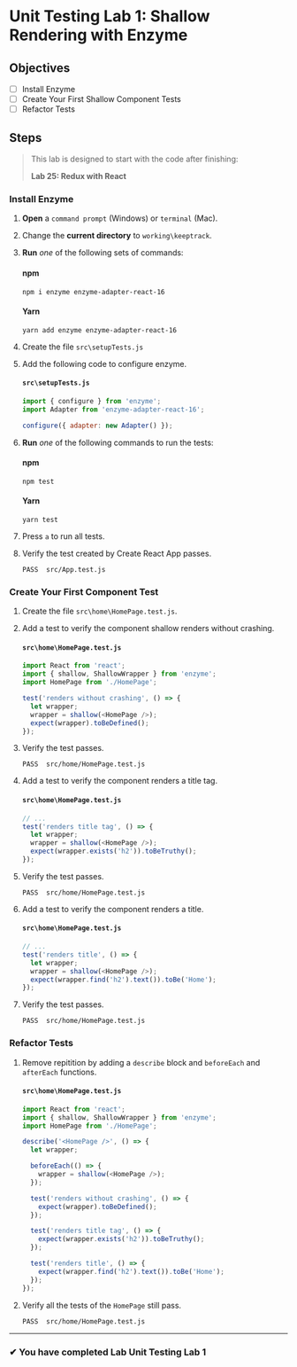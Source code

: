 # Unit Testing Lab 1: Shallow Rendering with Enzyme

## Objectives

- [ ] Install Enzyme
- [ ] Create Your First Shallow Component Tests
- [ ] Refactor Tests

## Steps

> This lab is designed to start with the code after finishing:
>
> **Lab 25: Redux with React**

### Install Enzyme

1. **Open** a `command prompt` (Windows) or `terminal` (Mac).
1. Change the **current directory** to `working\keeptrack`.
1. **Run** _one_ of the following sets of commands:

   #### npm

   ```shell
   npm i enzyme enzyme-adapter-react-16
   ```

   #### Yarn

   ```shell
   yarn add enzyme enzyme-adapter-react-16
   ```

1. Create the file `src\setupTests.js`
1. Add the following code to configure enzyme.

   #### `src\setupTests.js`

   ```js
   import { configure } from 'enzyme';
   import Adapter from 'enzyme-adapter-react-16';

   configure({ adapter: new Adapter() });
   ```

1. **Run** _one_ of the following commands to run the tests:

   #### npm

   ```shell
   npm test
   ```

   #### Yarn

   ```shell
   yarn test
   ```

1. Press `a` to run all tests.
2. Verify the test created by Create React App passes.

   ```shell
   PASS  src/App.test.js
   ```

### Create Your First Component Test

1. Create the file `src\home\HomePage.test.js`.
1. Add a test to verify the component shallow renders without crashing.

   #### `src\home\HomePage.test.js`

   ```js
   import React from 'react';
   import { shallow, ShallowWrapper } from 'enzyme';
   import HomePage from './HomePage';

   test('renders without crashing', () => {
     let wrapper;
     wrapper = shallow(<HomePage />);
     expect(wrapper).toBeDefined();
   });
   ```

1. Verify the test passes.

   ```shell
   PASS  src/home/HomePage.test.js
   ```

1. Add a test to verify the component renders a title tag.

   #### `src\home\HomePage.test.js`

   ```js
   // ...
   test('renders title tag', () => {
     let wrapper;
     wrapper = shallow(<HomePage />);
     expect(wrapper.exists('h2')).toBeTruthy();
   });
   ```

1. Verify the test passes.
   ```shell
   PASS  src/home/HomePage.test.js
   ```
1. Add a test to verify the component renders a title.

   #### `src\home\HomePage.test.js`

   ```js
   // ...
   test('renders title', () => {
     let wrapper;
     wrapper = shallow(<HomePage />);
     expect(wrapper.find('h2').text()).toBe('Home');
   });
   ```

1. Verify the test passes.
   ```shell
   PASS  src/home/HomePage.test.js
   ```

### Refactor Tests

1. Remove repitition by adding a `describe` block and `beforeEach` and `afterEach` functions.

   #### `src\home\HomePage.test.js`

   ```js
   import React from 'react';
   import { shallow, ShallowWrapper } from 'enzyme';
   import HomePage from './HomePage';

   describe('<HomePage />', () => {
     let wrapper;

     beforeEach(() => {
       wrapper = shallow(<HomePage />);
     });

     test('renders without crashing', () => {
       expect(wrapper).toBeDefined();
     });

     test('renders title tag', () => {
       expect(wrapper.exists('h2')).toBeTruthy();
     });

     test('renders title', () => {
       expect(wrapper.find('h2').text()).toBe('Home');
     });
   });
   ```

1. Verify all the tests of the `HomePage` still pass.
   ```shell
   PASS  src/home/HomePage.test.js
   ```

---

### &#10004; You have completed Lab Unit Testing Lab 1
